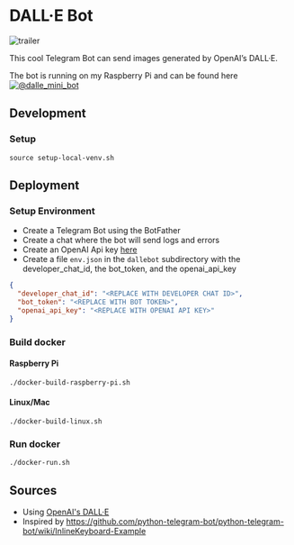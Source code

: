 # DALL·E Bot

![trailer](trailer.gif)

This cool Telegram Bot can send images generated by OpenAI’s DALL·E.

The bot is running on my Raspberry Pi and can be found here [![@dalle_mini_bot](https://img.shields.io/badge/Telegram%20Bot-@dalle_telegram_bot-blue?logo=telegram&style=plastic)](https://telegram.me/dalle_telegram_bot)

## Development

### Setup

```shell
source setup-local-venv.sh
```

## Deployment

### Setup Environment

- Create a Telegram Bot using the BotFather
- Create a chat where the bot will send logs and errors
- Create an OpenAI Api key [here](https://beta.openai.com/overview)
- Create a file `env.json` in the `dallebot` subdirectory with the developer_chat_id, the bot_token, and the openai_api_key
```json
{
  "developer_chat_id": "<REPLACE WITH DEVELOPER CHAT ID>",
  "bot_token": "<REPLACE WITH BOT TOKEN>",
  "openai_api_key": "<REPLACE WITH OPENAI API KEY>"
}
```

### Build docker

#### Raspberry Pi

```shell
./docker-build-raspberry-pi.sh
```

#### Linux/Mac

```shell
./docker-build-linux.sh
```

### Run docker

```shell
./docker-run.sh
```

## Sources

- Using [OpenAI's DALL·E](https://beta.openai.com/docs/guides/images)
- Inspired by https://github.com/python-telegram-bot/python-telegram-bot/wiki/InlineKeyboard-Example